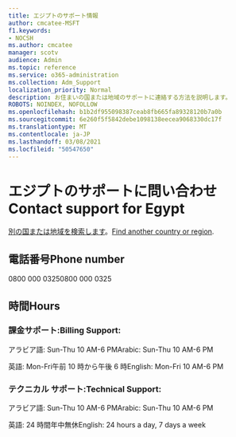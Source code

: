 ```yaml
---
title: エジプトのサポート情報
author: cmcatee-MSFT
f1.keywords:
- NOCSH
ms.author: cmcatee
manager: scotv
audience: Admin
ms.topic: reference
ms.service: o365-administration
ms.collection: Adm_Support
localization_priority: Normal
description: お住まいの国または地域のサポートに連絡する方法を説明します。
ROBOTS: NOINDEX, NOFOLLOW
ms.openlocfilehash: b1b2df955098387ceab8fb665fa89328120b7a0b
ms.sourcegitcommit: 6e260f5f5842debe1098138eecea9068330dc17f
ms.translationtype: MT
ms.contentlocale: ja-JP
ms.lasthandoff: 03/08/2021
ms.locfileid: "50547650"
---
```

# <a name="contact-support-for-egypt"></a><span data-ttu-id="49fdc-103">エジプトのサポートに問い合わせ</span><span class="sxs-lookup"><span data-stu-id="49fdc-103">Contact support for Egypt</span></span>

<span data-ttu-id="49fdc-104">[別の国または地域を検索します](../contact-support-for-business-products.md)。</span><span class="sxs-lookup"><span data-stu-id="49fdc-104">[Find another country or region](../contact-support-for-business-products.md).</span></span>

## <a name="phone-number"></a><span data-ttu-id="49fdc-105">電話番号</span><span class="sxs-lookup"><span data-stu-id="49fdc-105">Phone number</span></span>
<span data-ttu-id="49fdc-106">0800 000 0325</span><span class="sxs-lookup"><span data-stu-id="49fdc-106">0800 000 0325</span></span>

## <a name="hours"></a><span data-ttu-id="49fdc-107">時間</span><span class="sxs-lookup"><span data-stu-id="49fdc-107">Hours</span></span>
### <a name="billing-support"></a><span data-ttu-id="49fdc-108">課金サポート:</span><span class="sxs-lookup"><span data-stu-id="49fdc-108">Billing Support:</span></span>

<span data-ttu-id="49fdc-109">アラビア語: Sun-Thu 10 AM-6 PM</span><span class="sxs-lookup"><span data-stu-id="49fdc-109">Arabic: Sun-Thu 10 AM-6 PM</span></span>

<span data-ttu-id="49fdc-110">英語: Mon-Fri午前 10 時から午後 6 時</span><span class="sxs-lookup"><span data-stu-id="49fdc-110">English: Mon-Fri 10 AM-6 PM</span></span>

### <a name="technical-support"></a><span data-ttu-id="49fdc-111">テクニカル サポート:</span><span class="sxs-lookup"><span data-stu-id="49fdc-111">Technical Support:</span></span>

<span data-ttu-id="49fdc-112">アラビア語: Sun-Thu 10 AM-6 PM</span><span class="sxs-lookup"><span data-stu-id="49fdc-112">Arabic: Sun-Thu 10 AM-6 PM</span></span>

<span data-ttu-id="49fdc-113">英語: 24 時間年中無休</span><span class="sxs-lookup"><span data-stu-id="49fdc-113">English: 24 hours a day, 7 days a week</span></span>
